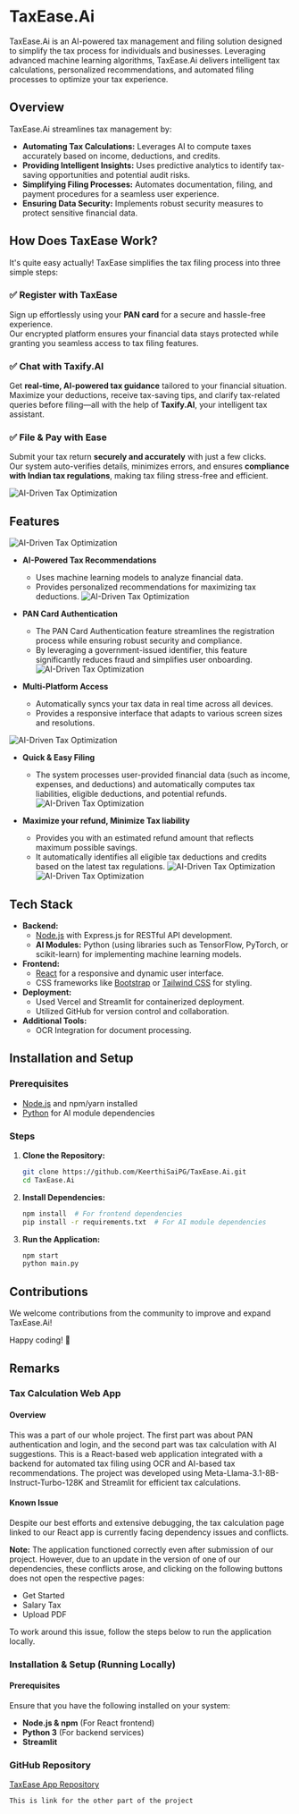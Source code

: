 # TaxEase.Ai

TaxEase.Ai is an AI-powered tax management and filing solution designed to simplify the tax process for individuals and businesses. Leveraging advanced machine learning algorithms, TaxEase.Ai delivers intelligent tax calculations, personalized recommendations, and automated filing processes to optimize your tax experience.

## Overview

TaxEase.Ai streamlines tax management by:
- **Automating Tax Calculations:** Leverages AI to compute taxes accurately based on income, deductions, and credits.
- **Providing Intelligent Insights:** Uses predictive analytics to identify tax-saving opportunities and potential audit risks.
- **Simplifying Filing Processes:** Automates documentation, filing, and payment procedures for a seamless user experience.
- **Ensuring Data Security:** Implements robust security measures to protect sensitive financial data.

## How Does TaxEase Work?

It's  quite easy actually! TaxEase simplifies the tax filing process into three simple steps:

### ✅ Register with TaxEase  
Sign up effortlessly using your **PAN card** for a secure and hassle-free experience.  
Our encrypted platform ensures your financial data stays protected while granting you seamless access to tax filing features.

### ✅ Chat with Taxify.AI  
Get **real-time, AI-powered tax guidance** tailored to your financial situation.  
Maximize your deductions, receive tax-saving tips, and clarify tax-related queries before filing—all with the help of **Taxify.AI**, your intelligent tax assistant.

### ✅ File & Pay with Ease  
Submit your tax return **securely and accurately** with just a few clicks.  
Our system auto-verifies details, minimizes errors, and ensures **compliance with Indian tax regulations**, making tax filing stress-free and efficient.

![AI-Driven Tax Optimization](./assets/interactive-dashboard.png)

## Features
![AI-Driven Tax Optimization](./assets/features.png)
- **AI-Powered Tax Recommendations**
  - Uses machine learning models to analyze financial data.
  - Provides personalized recommendations for maximizing tax deductions.
![AI-Driven Tax Optimization](./assets/taxify-ai.png)
- **PAN Card Authentication**
  - The PAN Card Authentication feature streamlines the registration process while ensuring robust security and compliance. 
  - By leveraging a government-issued identifier, this feature significantly reduces fraud and simplifies user onboarding.
![AI-Driven Tax Optimization](./assets/home-page.png)

- **Multi-Platform Access**
  - Automatically syncs your tax data in real time across all devices.
  - Provides a responsive interface that adapts to various screen sizes and resolutions.

![AI-Driven Tax Optimization](./assets/mobile.png)
- **Quick & Easy Filing**
  - The system processes user-provided financial data (such as income, expenses, and deductions) and automatically computes tax liabilities, eligible deductions, and potential refunds.
![AI-Driven Tax Optimization](./assets/document-handling-ocr-integration.png)

- **Maximize your refund, Minimize Tax liability**
  - Provides you with an estimated refund amount that reflects maximum possible savings.
  - It automatically identifies all eligible tax deductions and credits based on the latest tax regulations.
  ![AI-Driven Tax Optimization](./assets/generating.png) ![AI-Driven Tax Optimization](./assets/suggestions.png)

## Tech Stack

- **Backend:**
  - [Node.js](https://nodejs.org/) with Express.js for RESTful API development.
  - **AI Modules:** Python (using libraries such as TensorFlow, PyTorch, or scikit-learn) for implementing machine learning models.
- **Frontend:**
  - [React](https://reactjs.org/) for a responsive and dynamic user interface.
  - CSS frameworks like [Bootstrap](https://getbootstrap.com/) or [Tailwind CSS](https://tailwindcss.com/) for styling.
- **Deployment:**
  - Used Vercel and Streamlit for containerized deployment.
  - Utilized GitHub for version control and collaboration.
- **Additional Tools:**
  - OCR Integration for document processing.

## Installation and Setup

### Prerequisites

- [Node.js](https://nodejs.org/) and npm/yarn installed
- [Python](https://www.python.org/) for AI module dependencies

### Steps

1. **Clone the Repository:**
   ```bash
   git clone https://github.com/KeerthiSaiPG/TaxEase.Ai.git
   cd TaxEase.Ai
   ```
2. **Install Dependencies:**
   ```bash
   npm install  # For frontend dependencies
   pip install -r requirements.txt  # For AI module dependencies
   ```
3. **Run the Application:**
   ```bash
   npm start 
   python main.py
   ```
## Contributions

We welcome contributions from the community to improve and expand TaxEase.Ai!

Happy coding! 🚀

## **Remarks**

### Tax Calculation Web App

#### Overview

This was a part of our whole project. The first part was about PAN authentication and login, and the second part was tax calculation with AI suggestions. This is a React-based web application integrated with a backend for automated tax filing using OCR and AI-based tax recommendations. The project was developed using Meta-Llama-3.1-8B-Instruct-Turbo-128K and Streamlit for efficient tax calculations.

#### Known Issue

Despite our best efforts and extensive debugging, the tax calculation page linked to our React app is currently facing dependency issues and conflicts.

**Note:** The application functioned correctly even after submission of our project. However, due to an update in the version of one of our dependencies, these conflicts arose, and clicking on the following buttons does not open the respective pages:

- Get Started
- Salary Tax
- Upload PDF

To work around this issue, follow the steps below to run the application locally.

### Installation & Setup (Running Locally)

#### Prerequisites

Ensure that you have the following installed on your system:

- **Node.js & npm** (For React frontend)
- **Python 3** (For backend services)
- **Streamlit**

### GitHub Repository

[TaxEase App Repository](https://github.com/KeerthiSaiPG/TaxEase_app)

```This is link for the other part of the project```



